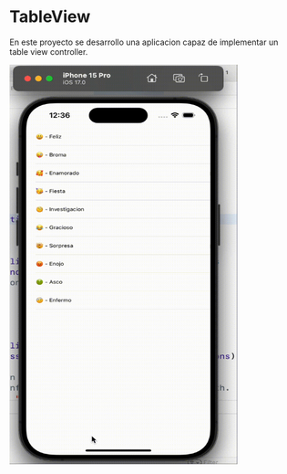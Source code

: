 # TableView
En este proyecto se desarrollo una aplicacion capaz de implementar un table view controller.

<img src="TableView.gif" alt="Animación" width="400" height="700">


